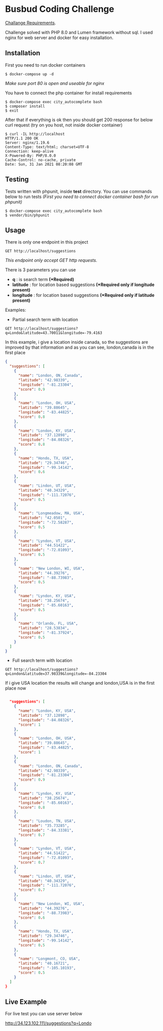 # Busbud Coding Challenge
[Challange Requirements](https://github.com/busbud/coding-challenge-backend-c).

Challenge solved with PHP 8.0 and Lumen framework without sql.
I used nginx for web server and docker for easy installation.

## Installation

First you need to run docker containers
```shell
$ docker-compose up -d
```
*Make sure port 80 is open and useable for nginx*

You have to connect the php container for install requirements

```shell
$ docker-compose exec city_autocomplete bash
$ composer install
$ exit
```

After that if everything is ok then you should get 200 response for below curl request (try on you host, not inside docker container)

```shell
$ curl -IL http://localhost
HTTP/1.1 200 OK
Server: nginx/1.19.6
Content-Type: text/html; charset=UTF-8
Connection: keep-alive
X-Powered-By: PHP/8.0.0
Cache-Control: no-cache, private
Date: Sun, 31 Jan 2021 08:20:08 GMT
```

## Testing

Tests written with phpunit, inside **test** directory.
You can use commands below to run tests *(First you need to connect docker container bash for run phpunit)*
```shell
$ docker-compose exec city_autocomplete bash
$ vendor/bin/phpunit
```

## Usage
There is only one endpoint in this project
```text
GET http://localhost/suggestions
```

_This endpoint only accept GET http requests._

There is 3 parameters you can use

- **q** : is search term **(\*Required)**
- **latitude** : for location based suggestions **(\*Required only if longitude present)**
- **longitude** : for location based suggestions **(\*Required only if latitude present)**

Examples:
- Partial search term with location
```text
GET http://localhost/suggestions?q=Londo&latitude=43.70011&longitude=-79.4163
```
In this example, i give a location inside canada, so the suggestions are improved by that information and as you can see, london,canada is in the first place
```json
{
  "suggestions": [
    {
      "name": "London, ON, Canada",
      "latitude": "42.98339",
      "longitude": "-81.23304",
      "score": 0.9
    },
    {
      "name": "London, OH, USA",
      "latitude": "39.88645",
      "longitude": "-83.44825",
      "score": 0.8
    },
    {
      "name": "London, KY, USA",
      "latitude": "37.12898",
      "longitude": "-84.08326",
      "score": 0.8
    },
    {
      "name": "Hondo, TX, USA",
      "latitude": "29.34746",
      "longitude": "-99.14142",
      "score": 0.6
    },
    {
      "name": "Lindon, UT, USA",
      "latitude": "40.34329",
      "longitude": "-111.72076",
      "score": 0.5
    },
    {
      "name": "Longmeadow, MA, USA",
      "latitude": "42.0501",
      "longitude": "-72.58287",
      "score": 0.5
    },
    {
      "name": "Lyndon, VT, USA",
      "latitude": "44.51422",
      "longitude": "-72.01093",
      "score": 0.5
    },
    {
      "name": "New London, WI, USA",
      "latitude": "44.39276",
      "longitude": "-88.73983",
      "score": 0.5
    },
    {
      "name": "Lyndon, KY, USA",
      "latitude": "38.25674",
      "longitude": "-85.60163",
      "score": 0.5
    },
    {
      "name": "Orlando, FL, USA",
      "latitude": "28.53834",
      "longitude": "-81.37924",
      "score": 0.5
    }
  ]
}
```
- Full search term with location
```text
GET http://localhost/suggestions?q=London&latitude=37.98339&longitude=-84.23304
```
If i give USA location the results will change and london,USA is in the first place now
```json

  "suggestions": [
    {
      "name": "London, KY, USA",
      "latitude": "37.12898",
      "longitude": "-84.08326",
      "score": 1
    },
    {
      "name": "London, OH, USA",
      "latitude": "39.88645",
      "longitude": "-83.44825",
      "score": 1
    },
    {
      "name": "London, ON, Canada",
      "latitude": "42.98339",
      "longitude": "-81.23304",
      "score": 0.9
    },
    {
      "name": "Lyndon, KY, USA",
      "latitude": "38.25674",
      "longitude": "-85.60163",
      "score": 0.8
    },
    {
      "name": "Loudon, TN, USA",
      "latitude": "35.73285",
      "longitude": "-84.33381",
      "score": 0.7
    },
    {
      "name": "Lyndon, VT, USA",
      "latitude": "44.51422",
      "longitude": "-72.01093",
      "score": 0.7
    },
    {
      "name": "Lindon, UT, USA",
      "latitude": "40.34329",
      "longitude": "-111.72076",
      "score": 0.7
    },
    {
      "name": "New London, WI, USA",
      "latitude": "44.39276",
      "longitude": "-88.73983",
      "score": 0.6
    },
    {
      "name": "Hondo, TX, USA",
      "latitude": "29.34746",
      "longitude": "-99.14142",
      "score": 0.5
    },
    {
      "name": "Longmont, CO, USA",
      "latitude": "40.16721",
      "longitude": "-105.10193",
      "score": 0.5
    }
  ]
}
```

## Live Example

For live test you can use server below

http://34.123.102.111/suggestions?q=Londo
